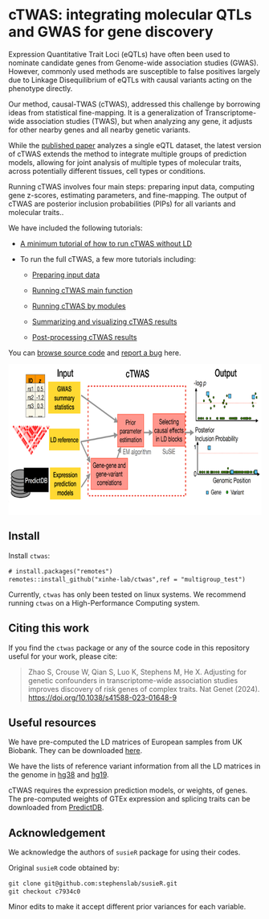 # cTWAS: integrating molecular QTLs and GWAS for gene discovery

Expression Quantitative Trait Loci (eQTLs) have often been used to
nominate candidate genes from Genome-wide association studies
(GWAS). However, commonly used methods are susceptible to false
positives largely due to Linkage Disequilibrium of eQTLs with causal
variants acting on the phenotype directly.

Our method, causal-TWAS (cTWAS), addressed this challenge by borrowing ideas from statistical fine-mapping. It is a generalization of Transcriptome-wide association studies (TWAS), but when analyzing any gene, it adjusts for other nearby genes and all nearby genetic variants.  

While the [published paper](https://doi.org/10.1038/s41588-023-01648-9) analyzes a single eQTL dataset, the latest version of cTWAS extends the method to integrate multiple groups of prediction models, allowing for joint analysis of multiple types of molecular traits, across potentially different tissues, cell types or conditions.

Running cTWAS involves four main steps: preparing input data, computing gene z-scores, estimating parameters, and fine-mapping. The output of cTWAS are posterior inclusion probabilities (PIPs) for all variants and molecular traits.. 

We have included the following tutorials: 

  * [A minimum tutorial of how to run cTWAS without LD](https://xinhe-lab.github.io/multigroup_ctwas/articles/simple_ctwas_tutorial.html) 

  * To run the full cTWAS, a few more tutorials including:
    
    - [Preparing input data](https://xinhe-lab.github.io/multigroup_ctwas/articles/preparing_ctwas_input_data.html) 

    - [Running cTWAS main function](https://xinhe-lab.github.io/multigroup_ctwas/articles/ctwas_main_function.html)

    - [Running cTWAS by modules](https://xinhe-lab.github.io/multigroup_ctwas/articles/ctwas_modules.html)

    - [Summarizing and visualizing cTWAS results](https://xinhe-lab.github.io/multigroup_ctwas/articles/summarizing_ctwas_results.html)

    - [Post-processing cTWAS results](https://xinhe-lab.github.io/multigroup_ctwas/articles/postprocessing_ctwas_results.html)


You can [browse source code](https://github.com/xinhe-lab/ctwas/tree/multigroup_test) and [report a bug](https://github.com/xinhe-lab/ctwas/issues) here. 

<img style="display:block;margin:auto" width="700" height="300" src="man/figures/workflow.png">

## Install

Install `ctwas`:

```
# install.packages("remotes")
remotes::install_github("xinhe-lab/ctwas",ref = "multigroup_test")
```


Currently, `ctwas` has only been tested on linux systems. 
We recommend running `ctwas` on a High-Performance Computing system.

## Citing this work

If you find the `ctwas` package or any of the source code in this
repository useful for your work, please cite:

> Zhao S, Crouse W, Qian S, Luo K, Stephens M, He X. 
> Adjusting for genetic confounders in transcriptome-wide association 
> studies improves discovery of risk genes of complex traits. 
> Nat Genet (2024). https://doi.org/10.1038/s41588-023-01648-9


## Useful resources

We have pre-computed the LD matrices of European samples from UK Biobank. 
They can be downloaded [here](https://uchicago.box.com/s/jqocacd2fulskmhoqnasrknbt59x3xkn). 

We have the lists of reference variant information from all the LD matrices in the genome in [hg38](https://uchicago.box.com/s/t089or92dkovv0epkrjvxq8r9db9ys99) and [hg19](https://uchicago.box.com/s/ufko2gjagcb693dob4khccqubuztb9pz).

cTWAS requires the expression prediction models, or weights, of genes. 
The pre-computed weights of GTEx expression and splicing traits can be downloaded from [PredictDB](https://predictdb.org/post/2021/07/21/gtex-v8-models-on-eqtl-and-sqtl/). 

## Acknowledgement

We acknowledge the authors of `susieR` package for using their codes.

Original `susieR` code obtained by:
```
git clone git@github.com:stephenslab/susieR.git
git checkout c7934c0
```


Minor edits to make it accept different prior variances for each variable.


